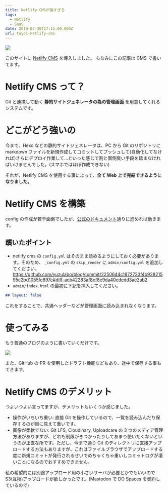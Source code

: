 ```yaml
---
title: Netlify CMSが強すぎる
tags:
  - Netlify
  - SaaS
date: 2019-07-30T17:15:00.000Z
url: tuyoi-netlify-cms
---
```


![](/static/files-blog-nzws-me/tuyoi-netlify-cms/gagbajtkjggvryfm1h4t.png)

このサイトに [Netlify CMS](https://www.netlifycms.org/) を導入しました。
ちなみにこの記事は CMS で書いてます。

# Netlify CMS って？

Git と連携して動く **静的サイトジェネレータの為の管理画面** を用意してくれるシステムです。

# どこがどう強いの

今まで、Hexo などの静的サイトジェネレータは、PC から Git のリポジトリに markdown ファイルを新規作成してコミットしてプッシュして(自動化してなければ)さらにデプロイ作業して...といった感じで割と面倒臭い手段を踏まなければいけませんでした。(スマホではほぼ作成できない)

それが、Netlify CMS を使用する事によって、**全て Web 上で完結できるようになりました。**

# Netlify CMS を構築

config の作成が若干面倒でしたが、[公式のドキュメント](https://www.netlifycms.org/docs/intro/)通りに進めれば動きます。

## 躓いたポイント

- netlify cms の `config.yml` はそのまま読めるようにしておく必要があります。そのため、 `_config.yml` の `skip_render` に `admin/config.yml` を追加してください。 https://github.com/yuzulabo/blog/commit/2250644c1872733f4b92821595c2bd1055fe897c#diff-aeb42283af8ef8e9da40ededd3ae2ab2
- `admin/index.html` の最初に下記を挿入してください。

```markdown
## layout: false
```

これをすることで、共通ヘッダーなどが管理画面に読み込まれなくなります。

# 使ってみる

もう普通のブログのように書いていくだけです。

![](/static/files-blog-nzws-me/tuyoi-netlify-cms/ffcbtee6elrlapgbpwmp.png)

また、GitHub の PR を使用したドラフト機能などもあり、途中で保存する事もできます。

# Netlify CMS のデメリット

つよいつよい言ってますが、デメリットもいくつか感じました。

- 操作がいちいち重い: 直接 Git を操作しているので、一覧を読み込んだり保存するのが目に見えて重いです。
- 画像が柔軟でない: Git LFS, Cloudinary, Uploadcare の 3 つのメディア管理方法がありますが、どれも制限がきつかったりしてあまり使いたくないというのが正直な所です。ただし、今まで通り Git のディレクトリに直接アップロードする方法もありますが、これはファイルブラウザでアップロードする度に新規コミットが発行されるせいでめちゃくちゃ重いしコミットログが凄いことになるのでおすすめできません。

私の希望的には別途アップロード用の小さいサーバが必要とかでもいいので S3(互換)アップロードが欲しかったです。(Mastodon で DO Spaces を契約しているので)
